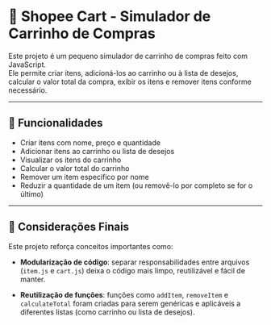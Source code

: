 # 🛒 Shopee Cart - Simulador de Carrinho de Compras

Este projeto é um pequeno simulador de carrinho de compras feito com JavaScript.  
Ele permite criar itens, adicioná-los ao carrinho ou à lista de desejos, calcular o valor total da compra, exibir os itens e remover itens conforme necessário.

---


## 🚀 Funcionalidades

- Criar itens com nome, preço e quantidade
- Adicionar itens ao carrinho ou lista de desejos
- Visualizar os itens do carrinho
- Calcular o valor total do carrinho
- Remover um item específico por nome
- Reduzir a quantidade de um item (ou removê-lo por completo se for o último)

---

## 📝 Considerações Finais

Este projeto reforça conceitos importantes como:

- **Modularização de código**: separar responsabilidades entre arquivos (`item.js` e `cart.js`) deixa o código mais limpo, reutilizável e fácil de manter.

- **Reutilização de funções**: funções como `addItem`, `removeItem` e `calculateTotal` foram criadas para serem genéricas e aplicáveis a diferentes listas (como carrinho ou lista de desejos).

